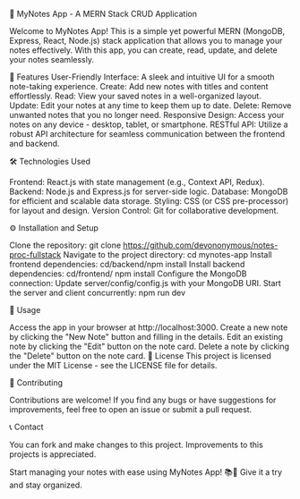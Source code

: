  📝 MyNotes App - A MERN Stack CRUD Application

Welcome to MyNotes App! This is a simple yet powerful MERN (MongoDB, Express, React, Node.js) stack application that allows you to manage your notes effectively. With this app, you can create, read, update, and delete your notes seamlessly.

🚀 Features
User-Friendly Interface: A sleek and intuitive UI for a smooth note-taking experience.
Create: Add new notes with titles and content effortlessly.
Read: View your saved notes in a well-organized layout.
Update: Edit your notes at any time to keep them up to date.
Delete: Remove unwanted notes that you no longer need.
Responsive Design: Access your notes on any device - desktop, tablet, or smartphone.
RESTful API: Utilize a robust API architecture for seamless communication between the frontend and backend.

🛠️ Technologies Used

Frontend: React.js with state management (e.g., Context API, Redux).
Backend: Node.js and Express.js for server-side logic.
Database: MongoDB for efficient and scalable data storage.
Styling: CSS (or CSS pre-processor) for layout and design.
Version Control: Git for collaborative development.

⚙️ Installation and Setup

Clone the repository: git clone https://github.com/devononymous/notes-proc-fullstack
Navigate to the project directory: cd mynotes-app
Install frontend dependencies: cd/backend/npm install
Install backend dependencies: cd/frontend/ npm install
Configure the MongoDB connection: Update server/config/config.js with your MongoDB URI.
Start the server and client concurrently: npm run dev

📜 Usage

Access the app in your browser at http://localhost:3000.
Create a new note by clicking the "New Note" button and filling in the details.
Edit an existing note by clicking the "Edit" button on the note card.
Delete a note by clicking the "Delete" button on the note card.
📝 License
This project is licensed under the MIT License - see the LICENSE file for details.

🤝 Contributing

Contributions are welcome! If you find any bugs or have suggestions for improvements, feel free to open an issue or submit a pull request.

📞 Contact

You can fork and make changes to this project. Improvements to this projects is appreciated.

Start managing your notes with ease using MyNotes App! 📚📝 Give it a try and stay organized.
